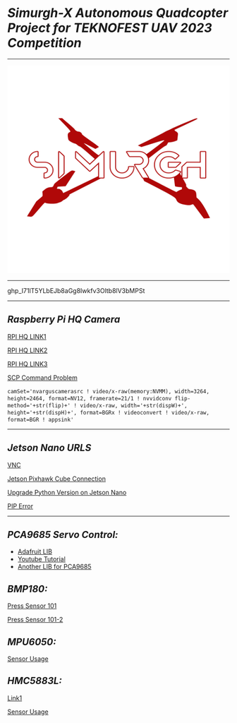 

# ***Simurgh-X*** *Autonomous Quadcopter Project for TEKNOFEST UAV 2023 Competition*


---

<p align="center">
<img src="simurghLogo.png"  width="558" height="470">
</p>

---

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

---
## ***Raspberry Pi HQ Camera***

[RPI HQ LINK1](
 https://www.hackster.io/SaadTiwana/embedded-diaries-how-to-use-rpi-hq-camera-with-jetson-e2063e)

[RPI HQ LINK2](https://github.com/RidgeRun/NVIDIA-Jetson-IMX477-RPIV3)

[RPI HQ LINK3](https://developer.ridgerun.com/wiki/index.php?title=Raspberry_Pi_HQ_camera_IMX477_Linux_driver_for_Jetson#Installing_the_Driver_-_Option_A:_Debian_Packages_.28Recommended.29) 

[SCP Command Problem](https://unix.stackexchange.com/questions/47909/transfer-files-using-scp-permission-denied)
```
camSet='nvarguscamerasrc ! video/x-raw(memory:NVMM), width=3264, height=2464, format=NV12, framerate=21/1 ! nvvidconv flip-method='+str(flip)+' ! video/x-raw, width='+str(dispW)+', height='+str(dispH)+', format=BGRx ! videoconvert ! video/x-raw, format=BGR ! appsink'
```
---
## ***Jetson Nano URLS***

[VNC](https://developer.nvidia.com/embedded/learn/tutorials/vnc-setup)

[Jetson Pixhawk Cube  Connection](https://www.hackster.io/Matchstic/connecting-pixhawk-to-raspberry-pi-and-nvidia-jetson-b263a7)

[Upgrade Python Version on Jetson Nano](https://stackoverflow.com/questions/60824700/how-to-install-python3-9-on-linux-ubuntu-terminal)


[PIP Error](https://stackoverflow.com/questions/44967202/pip-is-showing-error-lsb-release-a-returned-non-zero-exit-status-1)

---
 

## ***PCA9685 Servo Control:***
- [Adafruit LIB](https://github.com/adafruit/Adafruit_Python_PCA9685)
- [Youtube Tutorial](https://www.youtube.com/watch?v=D2gSvXo0qT8)
- [Another LIB for PCA9685](https://github.com/adafruit/Adafruit_CircuitPython_PCA9685)

## ***BMP180:*** 

[Press Sensor 101](https://learn.sparkfun.com/tutorials/bmp180-barometric-pressure-sensor-hookup-/all)

[Press Sensor 101-2](https://how2electronics.com/bmp180-altitude-pressure-temperature-measurement/)

## ***MPU6050:***
[Sensor Usage](https://automaticaddison.com/visualize-imu-data-using-the-mpu6050-ros-and-jetson-nano/)

## ***HMC5883L:***
[Link1](https://blog.csdn.net/ManWZD/article/details/103147985)

[Sensor Usage](https://www.instructables.com/Configure-read-data-calibrate-the-HMC5883L-digital/)
